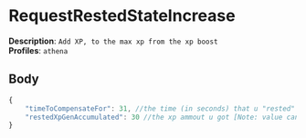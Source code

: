 # RequestRestedStateIncrease

**Description**: `Add XP, to the max xp from the xp boost` \
**Profiles**: `athena`

## Body
```js
{
    "timeToCompensateFor": 31, //the time (in seconds) that u "rested"
    "restedXpGenAccumulated": 30 //the xp ammout u got [Note: value can't go higher than 81000 in the profile!]
}
```
